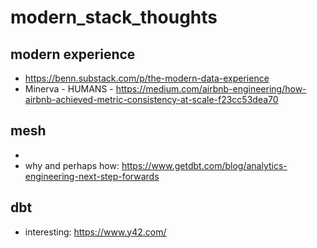 # modern_stack_thoughts

## modern experience
 - https://benn.substack.com/p/the-modern-data-experience
 - Minerva - HUMANS - https://medium.com/airbnb-engineering/how-airbnb-achieved-metric-consistency-at-scale-f23cc53dea70

## mesh
 - 
 - why and perhaps how: https://www.getdbt.com/blog/analytics-engineering-next-step-forwards

## dbt
 - interesting:  https://www.y42.com/
